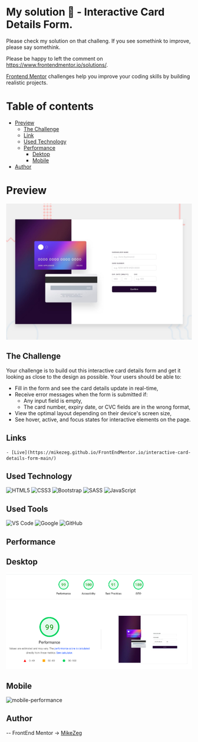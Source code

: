 # My solution 👋 - Interactive Card Details Form. 

Please check my solution on that challeng. If you see somethink to improve, please say somethink.

Please be happy to left the comment on https://www.frontendmentor.io/solutions/. 

[Frontend Mentor](https://www.frontendmentor.io) challenges help you improve your coding skills by building realistic projects.

# Table of contents
- [Preview](#overview)
    - [The Challenge](#The-challenge)
    - [Link](#Links)
    - [Used Technology](#Used-Technology)
    - [Performance](###Performance)
        - [Dektop](###Desktop)
        - [Mobile]()
- [Author](#Author)

# Preview

![Preview](./design/desktop-preview.jpg)

## The Challenge

Your challenge is to build out this interactive card details form and get it looking as close to the design as possible.
Your users should be able to:
  - Fill in the form and see the card details update in real-time,
  - Receive error messages when the form is submitted if:
      - Any input field is empty,
      - The card number, expiry date, or CVC fields are in the wrong format,
  - View the optimal layout depending on their device's screen size,
  - See hover, active, and focus states for interactive elements on the page.

## Links
    
    - [Live](https://mikezeg.github.io/FrontEndMentor.io/interactive-card-details-form-main/)

## Used Technology

![HTML5](https://img.shields.io/badge/html5-%23E34F26.svg?style=for-the-badge&logo=html5&logoColor=white) ![CSS3](https://img.shields.io/badge/css3-%231572B6.svg?style=for-the-badge&logo=css3&logoColor=white)
![Bootstrap](https://img.shields.io/badge/bootstrap-%238511FA.svg?style=for-the-badge&logo=bootstrap&logoColor=white)
![SASS](https://img.shields.io/badge/SASS-hotpink.svg?style=for-the-badge&logo=SASS&logoColor=white)
![JavaScript](https://img.shields.io/badge/JavaScript%20-%23F7DF1E.svg?style=for-the-badge&logo=javascript&logoColor=black)

## Used Tools
![VS Code](https://img.shields.io/badge/VS%20Code-0078d7.svg?style=for-the-badge&logo=visual-studio-code&logoColor=white) ![Google](https://img.shields.io/badge/google-DA4437?style=for-the-badge&logo=google&logoColor=white) ![GitHub](https://img.shields.io/badge/github-%23121011.svg?style=for-the-badge&logo=github&logoColor=white)


## Performance
  ## Desktop
![deskopt-performance](./images/Screenshot%202024-01-08%20at%2018.28.23.png)
  ## Mobile
![mobile-performance](./images/)

## Author
 -- FrontEnd Mentor -> [MikeZeg](https://www.frontendmentor.io/profile/MikeZeg)